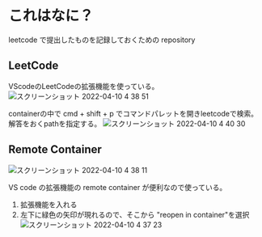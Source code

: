 # これはなに？

leetcode で提出したものを記録しておくための repository

## LeetCode

VScodeのLeetCodeの拡張機能を使っている。
![スクリーンショット 2022-04-10 4 38 51](https://user-images.githubusercontent.com/48203235/162589230-85f6a8c6-578c-4d8a-b362-180677d0567a.png)

containerの中で cmd + shift + p でコマンドパレットを開きleetcodeで検索。解答をおくpathを指定する。
![スクリーンショット 2022-04-10 4 40 30](https://user-images.githubusercontent.com/48203235/162589269-c17b951b-c90a-4383-9d1f-743104a9fd7d.png)

## Remote Container

![スクリーンショット 2022-04-10 4 38 11](https://user-images.githubusercontent.com/48203235/162589199-ae786dff-b12b-4e37-8d10-a4a8714a53a4.png)

VS code の拡張機能の remote container が便利なので使っている。

1. 拡張機能を入れる
2. 左下に緑色の矢印が現れるので、そこから "reopen in container"を選択
![スクリーンショット 2022-04-10 4 37 23](https://user-images.githubusercontent.com/48203235/162589168-b9b43207-ecd9-4dd7-a531-6671d927b429.png)
